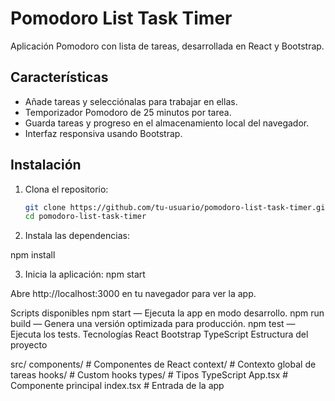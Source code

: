 # Pomodoro List Task Timer

Aplicación Pomodoro con lista de tareas, desarrollada en React y Bootstrap.

## Características

- Añade tareas y selecciónalas para trabajar en ellas.
- Temporizador Pomodoro de 25 minutos por tarea.
- Guarda tareas y progreso en el almacenamiento local del navegador.
- Interfaz responsiva usando Bootstrap.

## Instalación

1. Clona el repositorio:

   ```sh
   git clone https://github.com/tu-usuario/pomodoro-list-task-timer.git
   cd pomodoro-list-task-timer
   ```

2. Instala las dependencias:

npm install

3. Inicia la aplicación:
   npm start

Abre http://localhost:3000 en tu navegador para ver la app.

Scripts disponibles
npm start — Ejecuta la app en modo desarrollo.
npm run build — Genera una versión optimizada para producción.
npm test — Ejecuta los tests.
Tecnologías
React
Bootstrap
TypeScript
Estructura del proyecto

src/
components/ # Componentes de React
context/ # Contexto global de tareas
hooks/ # Custom hooks
types/ # Tipos TypeScript
App.tsx # Componente principal
index.tsx # Entrada de la app
